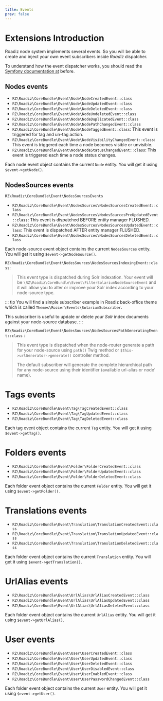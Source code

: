 ```yaml
---
title: Events
prev: false
---
```


# Extensions Introduction

Roadiz node system implements several events. So you will be able to create and inject your own event subscribers inside *Roadiz* dispatcher.

To understand how the event dispatcher works, you should read the [Symfony documentation at](http://symfony.com/doc/current/components/event_dispatcher/introduction.html) before.

## Nodes events

- `RZ\Roadiz\CoreBundle\Event\Node\NodeCreatedEvent::class`
- `RZ\Roadiz\CoreBundle\Event\Node\NodeUpdatedEvent::class`
- `RZ\Roadiz\CoreBundle\Event\Node\NodeDeletedEvent::class`
- `RZ\Roadiz\CoreBundle\Event\Node\NodeUndeletedEvent::class`
- `RZ\Roadiz\CoreBundle\Event\Node\NodeDuplicatedEvent::class`
- `RZ\Roadiz\CoreBundle\Event\Node\NodePathChangedEvent::class`
- `RZ\Roadiz\CoreBundle\Event\Node\NodeTaggedEvent::class`: This event is triggered for tag and un-tag action.
- `RZ\Roadiz\CoreBundle\Event\Node\NodeVisibilityChangedEvent::class`: This event is triggered each time a node becomes visible or unvisible.
- `RZ\Roadiz\CoreBundle\Event\Node\NodeStatusChangedEvent::class`: This event is triggered each time a node status changes.

Each node event object contains the current `Node` entity. You will get it using `$event->getNode()`.

## NodesSources events

`RZ\Roadiz\CoreBundle\Event\NodesSourcesEvents`

- `RZ\Roadiz\CoreBundle\Event\NodesSources\NodesSourcesCreatedEvent::class`
- `RZ\Roadiz\CoreBundle\Event\NodesSources\NodesSourcesPreUpdatedEvent::class`: This event is dispatched BEFORE entity manager FLUSHED.
- `RZ\Roadiz\CoreBundle\Event\NodesSources\NodesSourcesUpdatedEvent::class`: This event is dispatched AFTER entity manager FLUSHED.
- `RZ\Roadiz\CoreBundle\Event\NodesSources\NodesSourcesDeletedEvent::class`

Each node-source event object contains the current `NodesSources` entity. You will get it using `$event->getNodeSource()`.

`RZ\Roadiz\CoreBundle\Event\NodesSources\NodesSourcesIndexingEvent::class`:
> This event type is dispatched during Solr indexation.
> Your event will be `\RZ\Roadiz\CoreBundle\Event\FilterSolariumNodeSourceEvent` and it will allow you to alter or improve your Solr index according to your node-source type.

::: tip
You will find a simple subscriber example in Roadiz back-office theme which is called `Themes\Rozier\Events\SolariumSubscriber`.

This subscriber is useful to update or delete your *Solr* index documents against your node-source database.
:::

`RZ\Roadiz\CoreBundle\Event\NodesSources\NodesSourcesPathGeneratingEvent::class` :
> This event type is dispatched when the node-router generate a path for your node-source using `path()` Twig method or `$this->urlGenerator->generate()` controller method.
> 
> The default subscriber will generate the complete hierarchical path for any node-source using their identifier (available url-alias or node' name).

# Tags events

- `RZ\Roadiz\CoreBundle\Event\Tag\TagCreatedEvent::class`
- `RZ\Roadiz\CoreBundle\Event\Tag\TagUpdatedEvent::class`
- `RZ\Roadiz\CoreBundle\Event\Tag\TagDeletedEvent::class`

Each tag event object contains the current `Tag` entity. You will get it using `$event->getTag()`.

# Folders events

- `RZ\Roadiz\CoreBundle\Event\Folder\FolderCreatedEvent::class`
- `RZ\Roadiz\CoreBundle\Event\Folder\FolderUpdatedEvent::class`
- `RZ\Roadiz\CoreBundle\Event\Folder\FolderDeletedEvent::class`

Each folder event object contains the current `Folder` entity. You will get it using `$event->getFolder()`.

# Translations events

- `RZ\Roadiz\CoreBundle\Event\Translation\TranslationCreatedEvent::class`
- `RZ\Roadiz\CoreBundle\Event\Translation\TranslationUpdatedEvent::class`
- `RZ\Roadiz\CoreBundle\Event\Translation\TranslationDeletedEvent::class`

Each folder event object contains the current `Translation` entity. You will get it using `$event->getTranslation()`.

# UrlAlias events

- `RZ\Roadiz\CoreBundle\Event\UrlAlias\UrlAliasCreatedEvent::class`
- `RZ\Roadiz\CoreBundle\Event\UrlAlias\UrlAliasUpdatedEvent::class`
- `RZ\Roadiz\CoreBundle\Event\UrlAlias\UrlAliasDeletedEvent::class`

Each folder event object contains the current `UrlAlias` entity. You will get it using `$event->getUrlAlias()`.

# User events

- `RZ\Roadiz\CoreBundle\Event\User\UserCreatedEvent::class`
- `RZ\Roadiz\CoreBundle\Event\User\UserUpdatedEvent::class`
- `RZ\Roadiz\CoreBundle\Event\User\UserDeletedEvent::class`
- `RZ\Roadiz\CoreBundle\Event\User\UserDisabledEvent::class`
- `RZ\Roadiz\CoreBundle\Event\User\UserEnabledEvent::class`
- `RZ\Roadiz\CoreBundle\Event\User\UserPasswordChangedEvent::class`

Each folder event object contains the current `User` entity. You will get it using `$event->getUser()`.
